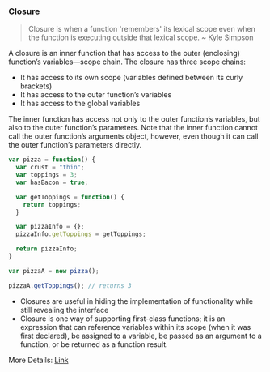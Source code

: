 ### Closure

> Closure is when a function 'remembers' its lexical scope even when the function is executing outside that lexical scope. ~ Kyle Simpson

A closure is an inner function that has access to the outer (enclosing) function’s variables—scope chain. The closure has three scope chains:
  - It has access to its own scope (variables defined between its curly brackets)
  - It has access to the outer function’s variables
  - It has access to the global variables

The inner function has access not only to the outer function’s variables, but also to the outer function’s parameters. Note that the inner function cannot call the outer function’s arguments object, however, even though it can call the outer function’s parameters directly.

```js
var pizza = function() {
  var crust = "thin";
  var toppings = 3;
  var hasBacon = true;

  var getToppings = function() {
    return toppings;
  }

  var pizzaInfo = {};
  pizzaInfo.getToppings = getToppings;

  return pizzaInfo;
}

var pizzaA = new pizza();

pizzaA.getToppings(); // returns 3
```

- Closures are useful in hiding the implementation of functionality while still revealing the interface
- Closure is one way of supporting first-class functions; it is an expression that can reference variables within its scope (when it was first declared), be assigned to a variable, be passed as an argument to a function, or be returned as a function result.

More Details: [Link](http://javascriptissexy.com/understand-javascript-closures-with-ease/)
